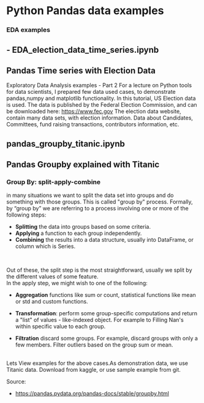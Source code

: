 # Python Pandas data examples  
### EDA examples

## - EDA_election_data_time_series.ipynb
## Pandas Time series with Election Data
Exploratory Data Analysis examples - Part 2
For a lecture on Python tools for data scientists, I prepared few data used cases, to demonstrate pandas,numpy and matplotlib functionality. In this tutorial, US Election data is used. The data is published by the Federal Election Commission, and can be downloaded here: https://www.fec.gov The election data website, contain many data sets, with election information. Data about Candidates, Committees, fund raising transactions, contributors information, etc.

## pandas_groupby_titanic.ipynb
## Pandas Groupby explained with Titanic
### Group By: split-apply-combine
in many situations we want to split the data set into groups and do something with those groups. This is called "group by" process. Formally, by “group by” we are referring to a process involving one or more of the following steps:

* **Splitting** the data into groups based on some criteria. 
* **Applying** a function to each group independently. 
* **Combining** the results into a data structure, usually into DataFrame, or column which is Series.
<br>

Out of these, the split step is the most straightforward, usually we split by the different values of some feature.<br>
In the apply step, we might wish to one of the following:

* **Aggregation** functions like sum or count, statistical functions like mean or std and custom functions.

* **Transformation**: perform some group-specific computations and return a "list" of values - like-indexed object. For example to Filling Nan's within specific value to each group.

* **Filtration** discard some groups. For example, discard groups with only a few members. Filter outliers based on the group sum or mean.
<br>
Lets View examples for the above cases.As demonstration data, we use Titanic data. Download from kaggle, or use sample example from git.


Source: 
* https://pandas.pydata.org/pandas-docs/stable/groupby.html

